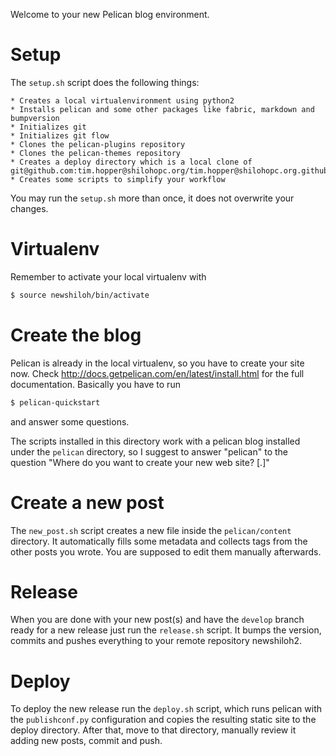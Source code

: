 Welcome to your new Pelican blog environment.

# Setup

The `setup.sh` script does the following things:

    * Creates a local virtualenvironment using python2
    * Installs pelican and some other packages like fabric, markdown and bumpversion
    * Initializes git
    * Initializes git flow
    * Clones the pelican-plugins repository
    * Clones the pelican-themes repository
    * Creates a deploy directory which is a local clone of git@github.com:tim.hopper@shilohopc.org/tim.hopper@shilohopc.org.github.com.git
    * Creates some scripts to simplify your workflow

You may run the `setup.sh` more than once, it does not overwrite your changes.

# Virtualenv

Remember to activate your local virtualenv with

``` sh
$ source newshiloh/bin/activate
```

# Create the blog

Pelican is already in the local virtualenv, so you have to create your site now. Check http://docs.getpelican.com/en/latest/install.html for the full documentation. Basically you have to run

``` sh
$ pelican-quickstart
```

and answer some questions.

The scripts installed in this directory work with a pelican blog installed under the `pelican` directory, so I suggest to answer "pelican" to the question "Where do you want to create your new web site? [.]"

# Create a new post

The `new_post.sh` script creates a new file inside the `pelican/content` directory. It automatically fills some metadata and collects tags from the other posts you wrote. You are supposed to edit them manually afterwards.

# Release

When you are done with your new post(s) and have the `develop` branch ready for a new release just run the `release.sh` script. It bumps the version, commits and pushes everything to your remote repository newshiloh2.

# Deploy

To deploy the new release run the `deploy.sh` script, which runs pelican with the `publishconf.py` configuration and copies the resulting static site to the deploy directory. After that, move to that directory, manually review it adding new posts, commit and push. 